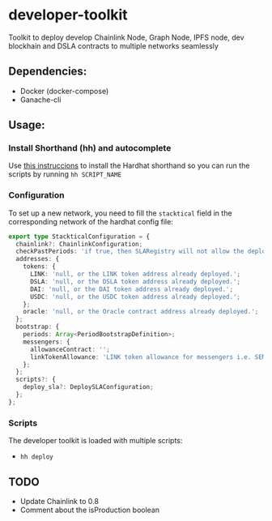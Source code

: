 # developer-toolkit

Toolkit to deploy develop Chainlink Node, Graph Node, IPFS node, dev blockhain and DSLA contracts to multiple networks seamlessly

## Dependencies:

- Docker (docker-compose)
- Ganache-cli

## Usage:

### Install Shorthand (hh) and autocomplete

Use [this instruccions](https://hardhat.org/guides/shorthand.html#shorthand-hh-and-autocomplete) to install the Hardhat shorthand so you can run the scripts by running `hh SCRIPT_NAME`

### Configuration

To set up a new network, you need to fill the `stacktical` field in the corresponding network of the hardhat config file:

```typescript
export type StackticalConfiguration = {
  chainlink?: ChainlinkConfiguration;
  checkPastPeriods: 'if true, then SLARegistry will not allow the deployment of SLAs with a current or past periods, only future periods';
  addresses: {
    tokens: {
      LINK: 'null, or the LINK token address already deployed.';
      DSLA: 'null, or the DSLA token address already deployed.';
      DAI: 'null, or the DAI token address already deployed.';
      USDC: 'null, or the USDC token address already deployed.';
    };
    oracle: 'null, or the Oracle contract address already deployed.';
  };
  bootstrap: {
    periods: Array<PeriodBootstrapDefinition>;
    messengers: {
      allowanceContract: '';
      linkTokenAllowance: 'LINK token allowance for messengers i.e. SEMessenger and NetworkAnalytics';
    };
  };
  scripts?: {
    deploy_sla?: DeploySLAConfiguration;
  };
};
```

### Scripts

The developer toolkit is loaded with multiple scripts:

- `hh deploy`

## TODO

- Update Chainlink to 0.8
- Comment about the isProduction boolean
